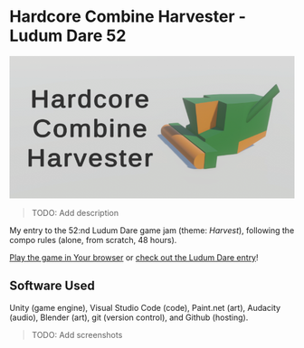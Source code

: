 # Hardcore Combine Harvester - Ludum Dare 52

![Banner](Assets/WebGLTemplates/Better2020/logo.png)

> TODO: Add description

My entry to the 52:nd Ludum Dare game jam (theme: *Harvest*), following the compo rules (alone, from scratch, 48 hours).

[Play the game in Your browser](https://aggrathon.github.io/LudumDare52/) or [check out the Ludum Dare entry](https://ldjam.com/events/ludum-dare/52/hardcore-combine-harvester)!


## Software Used

Unity (game engine), Visual Studio Code (code), Paint.net (art), Audacity (audio), Blender (art), git (version control), and Github (hosting).


> TODO: Add screenshots